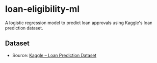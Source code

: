 # loan-eligibility-ml
A logistic regression model to predict loan approvals using Kaggle's loan prediction dataset.
## Dataset
- Source: [Kaggle – Loan Prediction Dataset](https://www.kaggle.com/datasets/nehaprabhavalkar/loan-prediction-dataset)
